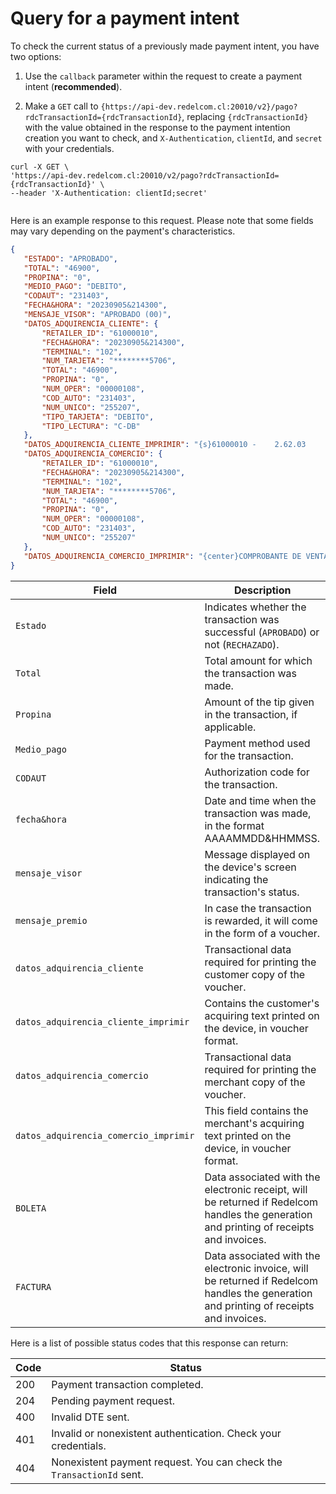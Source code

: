 # Query for a payment intent

To check the current status of a previously made payment intent, you have two options:

1. Use the `callback` parameter within the request to create a payment intent (**recommended**).

2. Make a `GET` call to `{https://api-dev.redelcom.cl:20010/v2}/pago?rdcTransactionId={rdcTransactionId}`, replacing `{rdcTransactionId}` with the value obtained in the response to the payment intention creation you want to check, and `X-Authentication`, `clientId`, and `secret` with your credentials.

```curl
curl -X GET \
'https://api-dev.redelcom.cl:20010/v2/pago?rdcTransactionId={rdcTransactionId}' \
--header 'X-Authentication: clientId;secret'


```

Here is an example response to this request. Please note that some fields may vary depending on the payment's characteristics.

```json
{
   "ESTADO": "APROBADO",
   "TOTAL": "46900",
   "PROPINA": "0",
   "MEDIO_PAGO": "DEBITO",
   "CODAUT": "231403",
   "FECHA&HORA": "20230905&214300",
   "MENSAJE_VISOR": "APROBADO (00)",
   "DATOS_ADQUIRENCIA_CLIENTE": {
       "RETAILER_ID": "61000010",
       "FECHA&HORA": "20230905&214300",
       "TERMINAL": "102",
       "NUM_TARJETA": "********5706",
       "TOTAL": "46900",
       "PROPINA": "0",
       "NUM_OPER": "00000108",
       "COD_AUTO": "231403",
       "NUM_UNICO": "255207",
       "TIPO_TARJETA": "DEBITO",
       "TIPO_LECTURA": "C-DB"
   },
   "DATOS_ADQUIRENCIA_CLIENTE_IMPRIMIR": "{s}61000010 -    2.62.03          TARJETA DE DEBITO{/s}{br}{s}05/09/2023    21:43:00                      102{/s}{br}{s}********5706    {s} C-DB{br}{s}MONTO COMPRA                             $46.900{/s}{br}{s}TOTAL                                   $ 46.900{/s}{br}{s}NUM OPER    00000108       COD AUTO       231403{/s}{br}{s}NUMERO UNICO                              255207{/s}{br}{center}{s}ACEPTO PAGAR SEGUN CONTRATO CON EMISOR{/s}",
   "DATOS_ADQUIRENCIA_COMERCIO": {
       "RETAILER_ID": "61000010",
       "FECHA&HORA": "20230905&214300",
       "TERMINAL": "102",
       "NUM_TARJETA": "********5706",
       "TOTAL": "46900",
       "PROPINA": "0",
       "NUM_OPER": "00000108",
       "COD_AUTO": "231403",
       "NUM_UNICO": "255207"
   },
   "DATOS_ADQUIRENCIA_COMERCIO_IMPRIMIR": "{center}COMPROBANTE DE VENTA{br}{center}TARJETA DE DEBITO{br}{br}{center}{s}REDELCOM{/s}{br}{center}{s}COYANCURA 2241, SANTIAGO{/s}{br}{center}{s}61000010 - 2.62.03{/s}{br}{br}{s}FECHA         HORA                     TERMINAL{/s}{br}{s}05/09/2023    21:43:00                      102{/s}{br}{br}{s}NUMERO DE TARJETA   NUM DE CUENTA    C-DB{/s}{br}{s}********5706          {/s}{br}{s}MONTO COMPRA                             $46.900{/s}{br}{s}PROPINA                                       $0{/s}{br}{s}TOTAL                                   $ 46.900{/s}{br}{s}NUMERO DE OPERACION    :                00000108{/s}{br}{s}CODIGO DE AUTORIZACION :                  231403{/s}{br}{s}NUMERO UNICO :                            255207{/s}{br}{center}{s}ORIGINAL COMERCIO{/s}{br}{center}{s}ACEPTO PAGAR SEGUN CONTRATO CON EMISOR{/s}"
}


```


| Field                                 | Description                                                                                       |
|---------------------------------------|---------------------------------------------------------------------------------------------------|
| `Estado`                              | Indicates whether the transaction was successful (`APROBADO`) or not (`RECHAZADO`).              |
| `Total`                               | Total amount for which the transaction was made.                                                   |
| `Propina`                             | Amount of the tip given in the transaction, if applicable.                                           |
| `Medio_pago`                          | Payment method used for the transaction.                                                             |
| `CODAUT`                              | Authorization code for the transaction.                                                              |
| `fecha&hora`                          | Date and time when the transaction was made, in the format AAAAMMDD&HHMMSS.                            |
| `mensaje_visor`                       | Message displayed on the device's screen indicating the transaction's status.                         |
| `mensaje_premio`                      | In case the transaction is rewarded, it will come in the form of a voucher.                         |
| `datos_adquirencia_cliente`            | Transactional data required for printing the customer copy of the voucher.                               |
| `datos_adquirencia_cliente_imprimir`   | Contains the customer's acquiring text printed on the device, in voucher format.                            |
| `datos_adquirencia_comercio`           | Transactional data required for printing the merchant copy of the voucher.                               |
| `datos_adquirencia_comercio_imprimir`  | This field contains the merchant's acquiring text printed on the device, in voucher format.                  |
| `BOLETA`                              | Data associated with the electronic receipt, will be returned if Redelcom handles the generation and printing of receipts and invoices. |
| `FACTURA`                             | Data associated with the electronic invoice, will be returned if Redelcom handles the generation and printing of receipts and invoices. |



Here is a list of possible status codes that this response can return:

| Code | Status                              |
|------|-------------------------------------|
| 200  | Payment transaction completed.     |
| 204  | Pending payment request.           |
| 400  | Invalid DTE sent.                 |
| 401  | Invalid or nonexistent authentication. Check your credentials. |
| 404  | Nonexistent payment request. You can check the `TransactionId` sent. |


